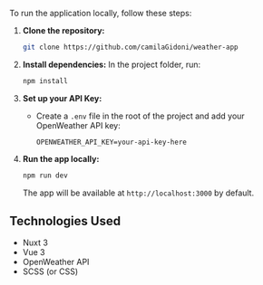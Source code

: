 To run the application locally, follow these steps:

1. **Clone the repository:**
   ```bash
   git clone https://github.com/camilaGidoni/weather-app
   ```

2. **Install dependencies:**
   In the project folder, run:
   ```bash
   npm install
   ```

3. **Set up your API Key:**
   - Create a `.env` file in the root of the project and add your OpenWeather API key:
     ```
     OPENWEATHER_API_KEY=your-api-key-here
     ```

4. **Run the app locally:**
   ```bash
   npm run dev
   ```
   The app will be available at `http://localhost:3000` by default.

## Technologies Used
- Nuxt 3
- Vue 3
- OpenWeather API
- SCSS (or CSS)


